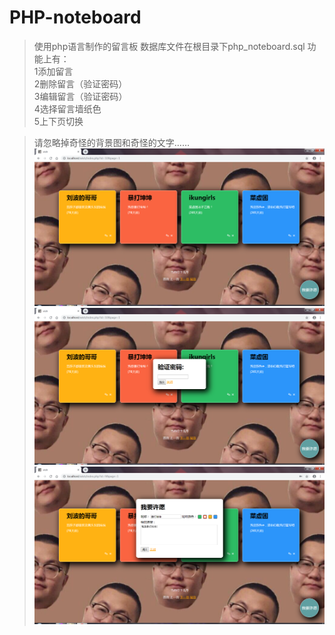 # PHP-noteboard
>使用php语言制作的留言板
>数据库文件在根目录下php_noteboard.sql
功能上有：  
  1添加留言  
  2删除留言（验证密码）  
  3编辑留言（验证密码）  
  4选择留言墙纸色  
  5上下页切换  

>请忽略掉奇怪的背景图和奇怪的文字……
![Image text](https://github.com/mcx3499/PHP-noteboard/blob/master/image/1.png)
![Image text](https://github.com/mcx3499/PHP-noteboard/blob/master/image/2.png)
![Image text](https://github.com/mcx3499/PHP-noteboard/blob/master/image/3.png)
